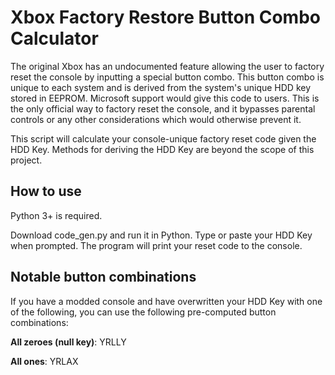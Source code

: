 # Xbox Factory Restore Button Combo Calculator
The original Xbox has an undocumented feature allowing the user to factory reset the console by inputting a special button combo. This button combo is unique to each system and is derived from the system's unique HDD key stored in EEPROM.
Microsoft support would give this code to users. This is the only official way to factory reset the console, and it bypasses parental controls or any other considerations which would otherwise prevent it.

This script will calculate your console-unique factory reset code given the HDD Key. Methods for deriving the HDD Key are beyond the scope of this project.

## How to use

Python 3+ is required.

Download code_gen.py and run it in Python. Type or paste your HDD Key when prompted. The program will print your reset code to the console.

## Notable button combinations

If you have a modded console and have overwritten your HDD Key with one of the following, you can use the following pre-computed button combinations:

**All zeroes (null key)**: YRLLY

**All ones**: YRLAX

